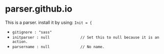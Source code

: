 # parser.github.io
This is a parser. install it by using:
`Init = {`
- `gitignore : "sass"`
- `initparser : null              // Set this to null because it is an action.`
- `parsername : null              // No name.`             
